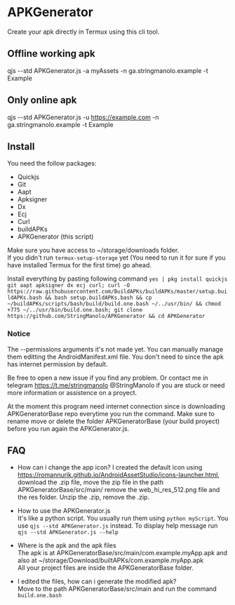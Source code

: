 # APKGenerator
Create your apk directly in Termux using this cli tool.

## Offline working apk
qjs --std APKGenerator.js -a myAssets -n ga.stringmanolo.example -t Example 
## Only online apk 
qjs --std APKGenerator.js -u https://example.com -n ga.stringmanolo.example -t Example

## Install
You need the follow packages:
+ Quickjs
+ Git
+ Aapt
+ Apksigner
+ Dx
+ Ecj
+ Curl
+ buildAPKs
+ APKGenerator (this script)

Make sure you have access to ~/storage/downloads folder.  
If you didn't run ```termux-setup-storage``` yet (You need to run it for sure if you have installed Termux for the first time) go ahead. 

Install everything by pasting following command ```yes | pkg install quickjs git aapt apksigner dx ecj curl; curl -O https://raw.githubusercontent.com/BuildAPKs/buildAPKs/master/setup.buildAPKs.bash && bash setup.buildAPKs.bash && cp ~/buildAPKs/scripts/bash/build/build.one.bash ~/../usr/bin/ && chmod +775 ~/../usr/bin/build.one.bash; git clone https://github.com/StringManolo/APKGenerator && cd APKGenerator```  

### Notice
The --permissions arguments it's not made yet. You can manually manage them editting the AndroidManifest.xml file. You don't need to since the apk has internet permission by default.  

Be free to open a new issue if you find any problem. Or contact me in telegram https://t.me/stringmanolo @StringManolo if you are stuck or need more information or assistence on a proyect.

At the moment this program need internet connection since is downloading APKGeneratorBase repo everytime you run the command. Make sure to rename move or delete the folder APKGeneratorBase (your build proyect) before you run again the APKGenerator.js.

## FAQ
+ How can i change the app icon?
I created the default icon using https://romannurik.github.io/AndroidAssetStudio/icons-launcher.html, download the .zip file, move the zip file in the path APKGeneratorBase/src/main/ remove the web_hi_res_512.png file and the res folder. Unzip the .zip, remove the .zip.

+ How to use the APKGenerator.js  
It's like a python script. You usually run them using ```python myScript```. You use ```qjs --std APKGenerator.js``` instead. To display help message run ```qjs --std APKGenerator.js --help```

+ Where is the apk and the apk files  
The apk is at APKGeneratorBase/src/main/com.example.myApp.apk and also at ~/storage/Download/builtAPKs/com.example.myApp.apk  
All your project files are inside the APKGeneratorBase folder.

+ I edited the files, how can i generate the modified apk?  
Move to the path APKGeneratorBase/src/main and run the command ```build.one.bash```
